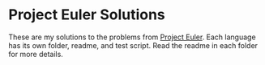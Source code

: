 Project Euler Solutions
=======================

These are my solutions to the problems from [Project Euler](https://projecteuler.net). Each language has its own folder, readme, and test script. Read the readme in each folder for more details.